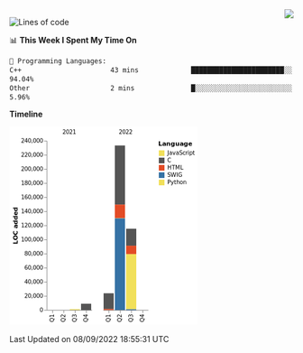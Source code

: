 <img align="right" src="https://count.getloli.com/get/@:TauCeti0207?theme=rule34">

<!--START_SECTION:waka-->
![Lines of code](https://img.shields.io/badge/From%20Hello%20World%20I%27ve%20Written-382%20Thousand%20lines%20of%20code-blue)

📊 **This Week I Spent My Time On** 

```text
💬 Programming Languages: 
C++                      43 mins             ███████████████████████░░   94.04% 
Other                    2 mins              █░░░░░░░░░░░░░░░░░░░░░░░░   5.96%

```

**Timeline**

![Chart not found](https://raw.githubusercontent.com/TauCeti0207/TauCeti0207/main/charts/bar_graph.png) 


 Last Updated on 08/09/2022 18:55:31 UTC
<!--END_SECTION:waka-->



